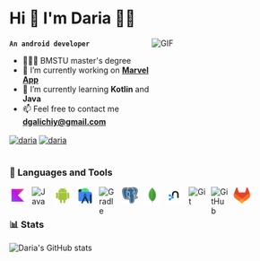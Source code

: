 # Hi 👋 I'm Daria 👩‍💻

<img align="right" alt="GIF" src="https://i.pinimg.com/originals/f8/51/6b/f8516b9c0ee5497018254b2750042240.gif" width="250" height="200" />

**`An android developer`**


- 👩🏻‍🎓 BMSTU master's degree
- 🔭 I’m currently working on **[Marvel App](https://github.com/daria-galichiy/marvelApp/tree/modularization)**
- 🌱 I’m currently learning **Kotlin** and **Java**
- 📫 Feel free to contact me **dgalichiy@gmail.com**

<p align="left">
<a href="https://t.me/daria2141" target="blank"><img align="center" src="https://xgatedental.ru/telegram-logo.jpg" alt="daria" height="35" width="40" /></a>
<a href="mailto:dgalichiy@gmail.com" target="blank"><img align="center" src="https://logolook.net/wp-content/uploads/2021/06/Symbol-Gmail-1536x864.png" alt="daria" height="25" width="40" /></a>
</p>

#

### 🧰 Languages and Tools

<img align="left" alt="Kotlin" width="30px" style="padding-right:10px;" src="https://raw.githubusercontent.com/devicons/devicon/1119b9f84c0290e0f0b38982099a2bd027a48bf1/icons/kotlin/kotlin-original.svg"/>
<img align="left" alt="Java" width="30px" style="padding-right:10px;" src="https://cdn.jsdelivr.net/gh/devicons/devicon/icons/java/java-original.svg"/>
<img align="left" alt="Android" width="30px" style="padding-right:10px;" src="https://raw.githubusercontent.com/devicons/devicon/1119b9f84c0290e0f0b38982099a2bd027a48bf1/icons/android/android-original.svg"/>
<img align="left" alt="AndroidStudio" width="30px" style="padding-right:10px;" src="https://raw.githubusercontent.com/devicons/devicon/1119b9f84c0290e0f0b38982099a2bd027a48bf1/icons/androidstudio/androidstudio-original.svg"/>
<img align="left" alt="Gradle" width="30px" style="padding-right:10px;" src="https://cdn.jsdelivr.net/gh/devicons/devicon/icons/gradle/gradle-plain.svg" />
<img align="left" alt="PostgreSql" width="30px" style="padding-right:10px;" src="https://raw.githubusercontent.com/devicons/devicon/1119b9f84c0290e0f0b38982099a2bd027a48bf1/icons/postgresql/postgresql-original.svg" />
<img align="left" alt="MongoDb" width="30px" style="padding-right:10px;" src="https://raw.githubusercontent.com/devicons/devicon/1119b9f84c0290e0f0b38982099a2bd027a48bf1/icons/mongodb/mongodb-original.svg" />
<img align="left" alt="Neo4j" width="30px" style="padding-right:10px;" src="https://raw.githubusercontent.com/devicons/devicon/1119b9f84c0290e0f0b38982099a2bd027a48bf1/icons/neo4j/neo4j-original.svg" />
<img align="left" alt="Git" width="30px" style="padding-right:10px;" src="https://cdn.jsdelivr.net/gh/devicons/devicon/icons/git/git-original.svg" />
<img align="left" alt="GitHub" width="30px" style="padding-right:10px;" src="https://cdn.jsdelivr.net/gh/devicons/devicon/icons/github/github-original.svg" />
<img align="left" alt="GitLab" width="30px" style="padding-right:10px;" src="https://raw.githubusercontent.com/devicons/devicon/1119b9f84c0290e0f0b38982099a2bd027a48bf1/icons/gitlab/gitlab-original.svg" />
<br />

#

### 📊 Stats 
 
![Daria's GitHub stats](https://github-readme-stats.vercel.app/api?username=daria-galichiy&show_icons=true&theme=gruvbox) 
 
 
